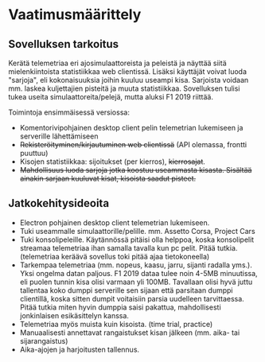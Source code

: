 # Vaatimusmäärittely

## Sovelluksen tarkoitus

Kerätä telemetriaa eri ajosimulaattoreista ja peleistä ja näyttää siitä mielenkiintoista statistiikkaa web clientissä. Lisäksi käyttäjät voivat luoda "sarjoja", eli kokonaisuuksia joihin kuuluu useampi kisa. Sarjoista voidaan mm. laskea kuljettajien pisteitä ja muuta statistiikkaa. Sovelluksen tulisi tukea useita simulaattoreita/pelejä, mutta aluksi F1 2019 riittää. 

Toimintoja ensimmäisessä versiossa:
* Komentorivipohjainen desktop client pelin telemetrian lukemiseen ja serverille lähettämiseen
* ~~Rekisteröityminen/kirjautuminen web clientissä~~ (API olemassa, frontti puuttuu)
* Kisojen statistiikkaa: sijoitukset (per kierros), ~~kierrosajat~~.
* ~~Mahdollisuus luoda sarjoja jotka koostuu useammasta kisasta. Sisältää ainakin sarjaan kuuluvat kisat, kisoista saadut pisteet.~~

## Jatkokehitysideoita
* Electron pohjainen desktop client telemetrian lukemiseen.
* Tuki useammalle simulaattorille/pelille. mm. Assetto Corsa, Project Cars
* Tuki konsolipeleille. Käytännössä pitäisi olla helppoa, koska konsolipelit streamaa telemetriaa ihan samalla tavalla kun pc pelit. Pitää tutkia. (telemetriaa keräävä sovellus toki pitää ajaa tietokoneella)
* Tarkempaa telemetriaa (mm. nopeus, kaasu, jarru, sijanti radalla yms.). Yksi ongelma datan paljous. F1 2019 dataa tulee noin 4-5MB minuutissa, eli puolen tunnin kisa olisi varmaan yli 100MB. Tavallaan olisi hyvä juttu tallentaa koko dumppi serverille sen sijaan että parsitaan dumppi clientillä, koska sitten dumpit voitaisiin parsia uudelleen tarvittaessa. Pitää tutkia miten hyvin dumppia saisi pakattua, mahdollisesti jonkinlaisen esikäsittelyn kanssa.
* Telemetriaa myös muista kuin kisoista. (time trial, practice)
* Manuaalisesti annettavat rangaistukset kisan jälkeen (mm. aika- tai sijarangaistus)
* Aika-ajojen ja harjoitusten tallennus.
